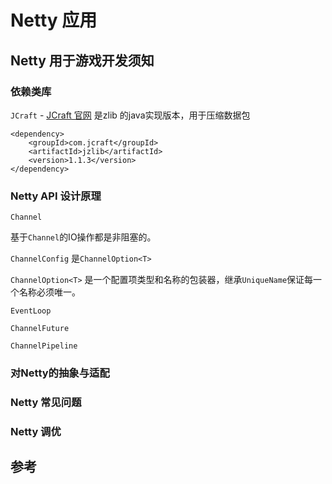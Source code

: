 Netty 应用
==========

## Netty 用于游戏开发须知
### 依赖类库

`JCraft` - [JCraft 官网](http://www.jcraft.com/jzlib/) 是zlib 的java实现版本，用于压缩数据包

	<dependency>
		<groupId>com.jcraft</groupId>
		<artifactId>jzlib</artifactId>
		<version>1.1.3</version>
	</dependency>


            

### Netty API 设计原理

`Channel`

基于`Channel`的IO操作都是非阻塞的。


`ChannelConfig` 是`ChannelOption<T>`

`ChannelOption<T>` 是一个配置项类型和名称的包装器，继承`UniqueName`保证每一个名称必须唯一。

`EventLoop`

`ChannelFuture`

`ChannelPipeline`





### 对Netty的抽象与适配

### Netty 常见问题

### Netty 调优



## 参考

